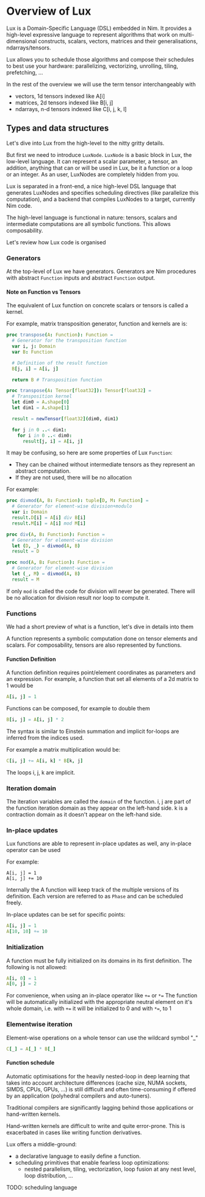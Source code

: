 # Overview of Lux

Lux is a Domain-Specific Language (DSL) embedded in Nim.
It provides a high-level expressive language to represent
algorithms that work on multi-dimensional constructs,
scalars, vectors, matrices and their generalisations, ndarrays/tensors.

Lux allows you to schedule those algorithms and compose their schedules
to best use your hardware: parallelizing, vectorizing, unrolling, tiling, prefetching, ...

In the rest of the overview we will use the term tensor interchangeably with
  - vectors, 1d tensors indexed like A[i]
  - matrices, 2d tensors indexed like B[i, j]
  - ndarrays, n-d tensors indexed like C[i, j, k, l]

## Types and data structures

Let's dive into Lux from the high-level to the nitty gritty details.

But first we need to introduce `LuxNode`. `LuxNode` is a basic block in Lux,
the low-level language.
It can represent a scalar parameter, a tensor, an addition, anything that can
or will be used in Lux, be it a function or a loop or an integer. As an user,
LuxNodes are completely hidden from you.

Lux is separated in a front-end, a nice high-level DSL language that generates LuxNodes
and specifies scheduling directives (like parallelize this computation),
and a backend that compiles LuxNodes to a target, currently Nim code.

The high-level language is functional in nature: tensors, scalars and intermediate computations
are all symbolic functions. This allows composability.

Let's review how Lux code is organised

### Generators

At the top-level of Lux we have generators. Generators are Nim procedures with
abstract ``Function`` inputs and abstract ``Function`` output.

#### Note on Function vs Tensors

The equivalent of Lux function on concrete scalars or tensors is called a kernel.

For example, matrix transposition generator, function and kernels are is:

```Nim
proc transpose(A: Function): Function =
  # Generator for the transposition function
  var i, j: Domain
  var B: Function

  # Definition of the result function
  B[j, i] = A[i, j]

  return B # Transposition function

proc transpose(A: Tensor[float32]): Tensor[float32] =
  # Transposition kernel
  let dim0 = A.shape[0]
  let dim1 = A.shape[1]

  result = newTensor[float32](dim0, dim1)

  for j in 0 ..< dim1:
    for i in 0 ..< dim0:
      result[j, i] = A[i, j]
```

It may be confusing, so here are some properties of Lux `Function`:
  - They can be chained without intermediate tensors as they represent an abstract computation.
  - If they are not used, there will be no allocation

For example:
```Nim
proc divmod(A, B: Function): tuple[D, M: Function] =
  # Generator for element-wise division+modulo
  var i: Domain
  result.D[i] = A[i] div B[i]
  result.M[i] = A[i] mod M[i]

proc div(A, B: Function): Function =
  # Generator for element-wise division
  let (D, _) = divmod(A, B)
  result = D

proc mod(A, B: Function): Function =
  # Generator for element-wise division
  let (_, M) = divmod(A, B)
  result = M
```

If only ``mod`` is called the code for division will never be generated.
There will be no allocation for division result nor loop to compute it.

### Functions

We had a short preview of what is a function, let's dive in details into them

A function represents a symbolic computation done on tensor elements and scalars.
For composability, tensors are also represented by functions.

#### Function Definition

A function definition requires point/element coordinates as parameters and an expression.
For example, a function that set all elements of a 2d matrix to 1 would be

```Nim
A[i, j] = 1
```

Functions can be composed, for example to double them

```Nim
B[i, j] = A[i, j] * 2
```

The syntax is similar to Einstein summation and implicit for-loops are inferred
from the indices used.

For example a matrix multiplication would be:
```Nim
C[i, j] += A[i, k] * B[k, j]
```

The loops i, j, k are implicit.

### Iteration domain

The iteration variables are called the ``domain`` of the function.
i, j are part of the function iteration domain as they appear on the left-hand side.
k is a contraction domain as it doesn't appear on the left-hand side.

### In-place updates

Lux functions are able to represent in-place updates as well, any in-place operator can be used

For example:

```
A[i, j] = 1
A[i, j] += 10
```

Internally the A function will keep track of the multiple versions of its definition.
Each version are referred to as `Phase` and can be scheduled freely.

In-place updates can be set for specific points:

```Nim
A[i, j] = 1
A[10, 10] += 10
```

### Initialization

A function must be fully initialized on its domains in its first definition.
The following is not allowed:

```Nim
A[i, 0] = 1
A[0, j] = 2
```

For convenience, when using an in-place operator like `+=` or `*=`
The function will be automatically initialized with the appropriate
neutral element on it's whole domain, i.e. with `+=` it will be initialized to 0
and with `*=`, to 1

### Elementwise iteration

Element-wise operations on a whole tensor can use the wildcard symbol "_"
```Nim
C[_] = A[_] * B[_]
```

#### Function schedule

Automatic optimisations for the heavily nested-loop in deep learning
that takes into account architecture differences (cache size, NUMA sockets, SIMDS, CPUs, GPUs, ...)
is still difficult and often time-consuming
if offered by an application (polyhedral compilers and auto-tuners).

Traditional compilers are significantly lagging behind those applications or hand-written kernels.

Hand-written kernels are difficult to write and quite error-prone.
This is exacerbated in cases like writing function derivatives.

Lux offers a middle-ground:
  - a declarative language to easily define a function.
  - scheduling primitives that enable fearless loop optimizations:
      - nested parallelism, tiling, vectorization, loop fusion at any nest level, loop distribution, ...

TODO: scheduling language

